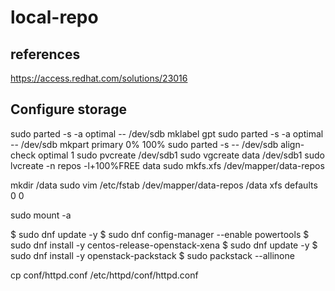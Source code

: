 # local-repo

## references
https://access.redhat.com/solutions/23016

## Configure storage

sudo parted -s -a optimal -- /dev/sdb mklabel gpt
sudo parted -s -a optimal -- /dev/sdb mkpart primary 0% 100%
sudo parted -s -- /dev/sdb align-check optimal 1
sudo pvcreate /dev/sdb1
sudo vgcreate data /dev/sdb1
sudo lvcreate -n repos -l+100%FREE data
sudo mkfs.xfs /dev/mapper/data-repos

mkdir /data
sudo vim /etc/fstab
/dev/mapper/data-repos /data xfs defaults 0 0 

sudo mount -a



$ sudo dnf update -y
$ sudo dnf config-manager --enable powertools
$ sudo dnf install -y centos-release-openstack-xena
$ sudo dnf update -y
$ sudo dnf install -y openstack-packstack
$ sudo packstack --allinone

cp conf/httpd.conf /etc/httpd/conf/httpd.conf